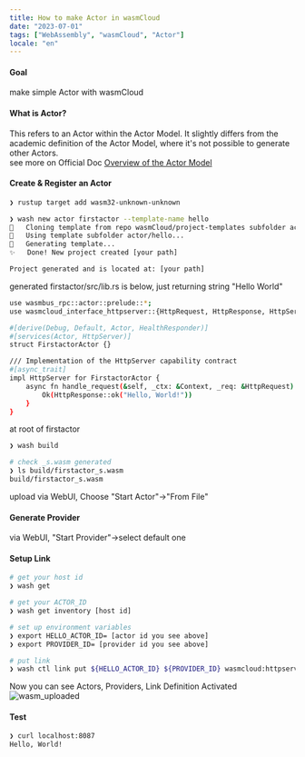 ```yaml
---
title: How to make Actor in wasmCloud
date: "2023-07-01"
tags: ["WebAssembly", "wasmCloud", "Actor"]
locale: "en"
---
```


#### Goal

make simple Actor with wasmCloud

#### What is Actor?

This refers to an Actor within the Actor Model. It slightly differs from the academic definition of the Actor Model, where it's not possible to generate other Actors.  
see more on Official Doc [Overview of the Actor Model](https://wasmcloud.com/docs/fundamentals/actors/)

#### Create & Register an Actor

```bash
❯ rustup target add wasm32-unknown-unknown
```

```bash
❯ wash new actor firstactor --template-name hello
🔧   Cloning template from repo wasmCloud/project-templates subfolder actor/hello...
🔧   Using template subfolder actor/hello...
🔧   Generating template...
✨   Done! New project created [your path]

Project generated and is located at: [your path]


```

generated firstactor/src/lib.rs is below, just returning string "Hello World"

```bash
use wasmbus_rpc::actor::prelude::*;
use wasmcloud_interface_httpserver::{HttpRequest, HttpResponse, HttpServer, HttpServerReceiver};

#[derive(Debug, Default, Actor, HealthResponder)]
#[services(Actor, HttpServer)]
struct FirstactorActor {}

/// Implementation of the HttpServer capability contract
#[async_trait]
impl HttpServer for FirstactorActor {
    async fn handle_request(&self, _ctx: &Context, _req: &HttpRequest) -> RpcResult<HttpResponse> {
        Ok(HttpResponse::ok("Hello, World!"))
    }
}
```

at root of firstactor

```bash
❯ wash build

# check _s.wasm generated
❯ ls build/firstactor_s.wasm
build/firstactor_s.wasm
```

upload via WebUI, Choose "Start Actor"->"From File"

#### Generate Provider

via WebUI, "Start Provider"->select default one

#### Setup Link

```bash
# get your host id
❯ wash get

# get your ACTOR_ID
❯ wash get inventory [host id]

# set up environment variables
❯ export HELLO_ACTOR_ID= [actor id you see above]
❯ export PROVIDER_ID= [provider id you see above]

# put link
❯ wash ctl link put ${HELLO_ACTOR_ID} ${PROVIDER_ID} wasmcloud:httpserver address=0.0.0.0:8087
```

Now you can see Actors, Providers, Link Definition Activated
![wasm_uploaded](/blog/wasm_uploaded.png)

#### Test

```bash
❯ curl localhost:8087
Hello, World!
```
